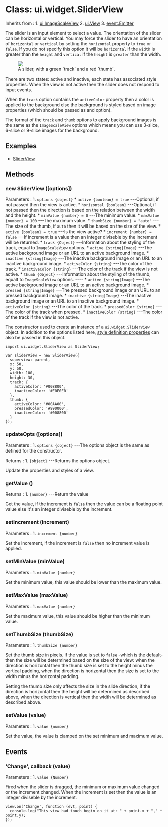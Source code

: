 # Class: ui.widget.SliderView

Inherits from
:    1. [ui.ImageScaleView](./ui-images.html#class-ui.imagescaleview)
     2. [ui.View](./ui-view.html)
     3. [event.Emitter](./event.html#class-event.emitter)

The slider is an input element to select a value. The
orientation of the slider can be horizontal or vertical. You
may force the slider to have an orientation of `horizontal`
or `vertical` by setting the `horizontal` property  to
`true` or `false`. If you do not specify this option it will
be `horizontal` if the `width` is greater than the  `height`
and `vertical` if the `height` is `greater` than the width.

<div class="figure-wrapper">
	<figure>
		<img src="./assets/ui-widget-sliderview/slider.png"/>
		<figcaption>A slider, with a green `track` and a red `thumb`.</figcaption>
	</figure>
</div>

There are two states: active and inactive, each state has
associated style properties. When the view is not active
then the slider does not respond to input events.

When the `track` option contains the `activeColor` property
then a color is applied to the background else the
background is styled based on image properties (which should
be passed as and option).

The format of the `track` and `thumb` options to apply
background images is the same as the `ImageScaleView`
options which means you can use 3-slice, 6-slice or 9-slice
images for the background.

## Examples

* [SliderView](../example/ui-slider/)

## Methods

### new SliderView ([options])

Parameters
:    1. `options {object}`
       * `active {boolean} = true` ---Optional, if not passed then the view is active.
       * `horizontal {boolean}` ---Optional, if not passed then the direction is based on the relation between the width and the height.
       * `minValue {number} = 0` ---The minimum value.
       * `maxValue {number} = 100` ---The maximum value.
       * `thumbSize {number} = "auto"` ---The size of the thumb, if `auto` then it will be based on the size of the view.
       * `active {boolean} = true` ---Is the view active?
       * `increment {number} = false` ---If increment is a value then an integer diviseble by the increment will be returned.
       * `track {Object}` ---Information about the styling of the track, equal to `ImageScaleView` options.
		 * `active {string|Image}` ---The active background image or an URL to an active background image.
		 * `inactive {string|Image}` ---The inactive background image or an URL to an inactive background image.
		 * `activeColor {string}` ---The color of the track.
		 * `inactiveColor {string}` ---The color of the track if the view is not active.
       * `thumb {Object}` ---Information about the styling of the thumb, equalt to `ImageScaleView` options.
		 ----
		 * `active {string|Image}` ---The active background image or an URL to an active background image.
		 * `pressed {string|Image}` ---The pressed background image or an URL to an pressed background image.
		 * `inactive {string|Image}` ---The inactive background image or an URL to an inactive background image.
		 * `activeColor {string}` ---The color of the track.
		 * `pressedColor {string}` ---The color of the track when pressed.
		 * `inactiveColor {string}` ---The color of the track if the view is not active.

The constructor used to create an instance of a `ui.widget.SliderView`
object. In addition to the options listed here,
[style definition properties](./ui-view.html#style-object) can also be
passed in this object.

~~~
import ui.widget.SliderView as SliderView;

var sliderView = new SliderView({
  superview: parent,
  x: 50,
  y: 50,
  width: 100,
  height: 30,
  track: {
    activeColor: '#008800',
    inactiveColor: '#E0E0E0'
  },
  thumb: {
    activeColor: '#00AA00',
    pressedColor: '#990000',
    inactiveColor: '#008800'
  }
});
~~~

### updateOpts ([options])

Parameters
:    1. `options {object}` ---The options object is the same as defined for the constructor.

Returns
:    1. `{object}` ---Returns the options object.

Update the properties and styles of a view.

### getValue ()

Returns
:    1. `{number}` ---Return the value

Get the value, if the increment is `false` then the value
can be a floating point value else  it's an integer
diviseble by the increment.

### setIncrement (increment)

Parameters
:    1. `increment {number}`

Set the increment, if the increment is `false` then no increment value is applied.

### setMinValue (minValue)

Parameters
:    1. `minValue {number}`

Set the minimum value, this value should be lower than the maximum value.

### setMaxValue (maxValue)

Parameters
:    1. `maxValue {number}`

Set the maximum value, this value should be higher than the minimum value.

### setThumbSize (thumbSize)

Parameters
:    1. `thumbSize {number}`

Set the thumb size in pixels. If the value is set to `false`
-which is the default- then the size will be determined
based on the size of the view: when the direction is
horizontal then the thumb size is set to the height minus
the  vertical padding, when the direction is horizontal then
the size is set to the width minus the horizontal padding.

Setting the thumb size only affects the size in the slide
direction, if the direction is horizontal then the height
will be determined as described above, when the direction is
vertical then the width will be determined as described
above.

### setValue (value)

Parameters
:    1. `value {number}`

Set the value, the value is clamped on the set minimum and maximum value.

## Events

### \'Change\', callback (value)

Parameters
:    1. `value {Number}`

Fired when the slider is dragged, the minimum or maximum
value changed or the increment changed. When the increment
is set then the value is an integer diviseble by the
increment.

~~~
view.on('Change', function (evt, point) {
  console.log("This view had touch begin on it at: " + point.x + "," + point.y);
});
~~~